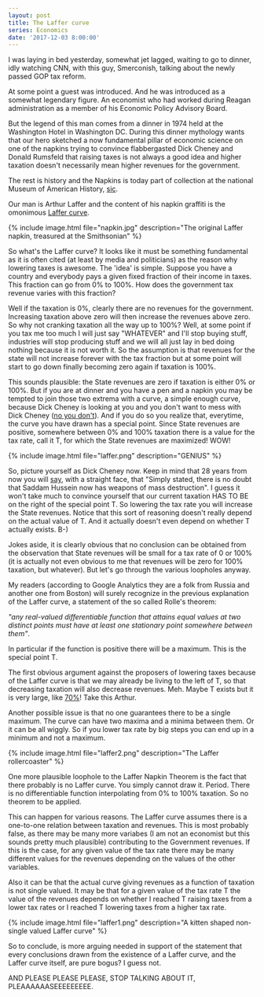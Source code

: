 ```yaml
---
layout: post
title: The Laffer curve
series: Economics
date: '2017-12-03 8:00:00'
---
```


I was laying in bed yesterday, somewhat jet lagged, waiting to go to dinner, idly watching CNN, with this guy, Smerconish, talking about the newly passed GOP tax reform. 

At some point a guest was introduced. And he was introduced as a somewhat legendary figure. An economist who had worked during Reagan administration as a member of his Economic Policy Advisory Board. 

But the legend of this man comes from a dinner in 1974 held at the Washington Hotel in Washington DC. During this dinner mythology wants that our hero sketched a now fundamental pillar of economic science on one of the napkins trying to convince flabbergasted Dick Cheney and Donald Rumsfeld that raising taxes is not always a good idea and higher taxation doesn't necessarily mean higher revenues for the government.

The rest is history and the Napkins is today part of collection at the national Museum of American History, [sic](http://americanhistory.si.edu/collections/search/object/nmah_1439217). 

Our man is Arthur Laffer and the content of his napkin graffiti is the omonimous [Laffer curve].

{% include image.html file="napkin.jpg" description="The original Laffer napkin, treasured at the Smithsonian" %}

So what's the Laffer curve? It looks like it must be something fundamental as it is often cited (at least by media and politicians) as the reason why lowering taxes is awesome. The 'idea' is simple. Suppose you have a country and everybody pays a given fixed fraction of their income in taxes. This fraction can go from 0% to 100%. How does the government tax revenue varies with this fraction?

Well if the taxation is 0%, clearly there are no revenues for the government. Increasing taxation above zero will then increase the revenues above zero. So why not cranking taxation all the way up to 100%? Well, at some point if you tax me too much I will just say "WHATEVER" and I'll stop buying stuff, industries will stop producing stuff and we will all just lay in bed doing nothing because it is not worth it. So the assumption is that revenues for the state will not increase forever with the tax fraction but at some point will start to go down finally becoming zero again if taxation is 100%.

This sounds plausible: the State revenues are zero if taxation is either 0% or 100%. But if you are at dinner and you have a pen and a napkin you may be tempted to join those two extrema with a curve, a simple enough curve, because Dick Cheney is looking at you and you don't want to mess with Dick Cheney ([no you don't]). And if you do so you realize that, everytime, the curve you have drawn has a special point. Since State revenues are positive, somewhere between 0% and 100% taxation there is a value for the tax rate, call it T, for which the State revenues are maximized! WOW!

{% include image.html file="laffer.png" description="GENIUS" %}

So, picture yourself as Dick Cheney now. Keep in mind that 28 years from now you will [say], with a straight face, that "Simply stated, there is no doubt that Saddam Hussein now has weapons of mass destruction". I guess it won't take much to convince yourself that our current taxation HAS TO BE on the right of the special point T. So lowering the tax rate you will increase the State revenues. Notice that this sort of reasoning doesn't really depend on the actual value of T. And it actually doesn't even depend on whether T actually exists. B-)

Jokes aside, it is clearly obvious that no conclusion can be obtained from the observation that State revenues will be small for a tax rate of 0 or 100% (it is actually not even obvious to me that revenues will be zero for 100% taxation, but whatever). But let's go through the various loopholes anyway.

My readers (according to Google Analytics they are a folk from Russia and another one from Boston) will surely recognize in the previous explanation of the Laffer curve, a statement of the so called Rolle's theorem: 

<em>"any real-valued differentiable function that attains equal values at two distinct points must have at least one stationary point somewhere between them"</em>. 

In particular if the function is positive there will be a maximum. This is the special point T. 

The first obvious argument against the proposers of lowering taxes because of the Laffer curve is that we may already be living to the left of T, so that decreasing taxation will also decrease revenues. Meh. Maybe T exists but it is very large, like [70%]! Take this Arthur.

Another possible issue is that no one guarantees there to be a single maximum. The curve can have two maxima and a minima between them. Or it can be all wiggly. So if you lower tax rate by big steps you can end up in a minimum and not a maximum. 

{% include image.html file="laffer2.png" description="The Laffer rollercoaster" %}

One more plausible loophole to the Laffer Napkin Theorem is the fact that there probably is no Laffer curve. You simply cannot draw it. Period. There is no differentiable function interpolating from 0% to 100% taxation. So no theorem to be applied.

This can happen for various reasons. The Laffer curve assumes there is a one-to-one relation between taxation and revenues. This is most probably false, as there may be many more variabes (I am not an economist but this sounds pretty much plausible) contributing to the Government revenues. If this is the case, for any given value of the tax rate there may be many different values for the revenues depending on the values of the other variables.

Also it can be that the actual curve giving revenues as a function of taxation is not single valued. It may be that for a given value of the tax rate T the value of the revenues depends on whether I reached T raising taxes from a lower tax rates or I reached T lowering taxes from a higher tax rate.

{% include image.html file="laffer1.png" description="A kitten shaped non-single valued Laffer curve" %}

So to conclude, is more arguing needed in support of the statement that every conclusions drawn from the existence of a Laffer curve, and the Laffer curve itself, are pure bogus? I guess not. 

AND PLEASE PLEASE PLEASE, STOP TALKING ABOUT IT, PLEAAAAAASEEEEEEEEE.



[Laffer curve]: https://en.wikipedia.org/wiki/Laffer_curve
[no you don't]: https://en.wikipedia.org/wiki/Dick_Cheney_hunting_incident
[say]: https://georgewbush-whitehouse.archives.gov/news/releases/2002/08/20020826.html
[70%]: https://en.wikipedia.org/wiki/Laffer_curve
